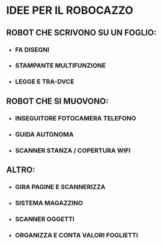 # IDEE PER IL ROBOCAZZO

## ROBOT CHE SCRIVONO SU UN FOGLIO:

- ### FA DISEGNI

- ### STAMPANTE MULTIFUNZIONE

- ### LEGGE E TRA-DVCE


## ROBOT CHE SI MUOVONO:

- ### INSEGUITORE FOTOCAMERA TELEFONO

- ### GUIDA AUTONOMA

- ### SCANNER STANZA / COPERTURA WIFI

## ALTRO:

- ### GIRA PAGINE E SCANNERIZZA

- ### SISTEMA MAGAZZINO

- ### SCANNER OGGETTI

- ### ORGANIZZA E CONTA VALORI FOGLIETTI
